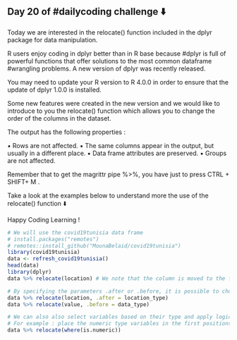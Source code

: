## Day 20 of #dailycoding challenge ⬇️

Today we are interested in the relocate() function included in the dplyr package for data manipulation.

R users enjoy coding in dplyr better than in R base because #dplyr is full of powerful functions that offer solutions to the most common dataframe #wrangling problems.
A new version of dplyr was recently released.

 You may need to update your R version to R 4.0.0 in order to ensure that the update of dplyr 1.0.0 is installed.

Some new features were created in the new version and we would like to introduce to you the relocate() function which allows you to change the order of the columns in the dataset.

The output has the following properties :

▪ Rows are not affected.
▪ The same columns appear in the output, but usually in a different place.
▪ Data frame attributes are preserved.
▪ Groups are not affected.

Remember that to get the magrittr pipe %>%, you have just to press CTRL + SHIFT+ M .

Take a look at the examples below to understand more the use of the relocate() function ⬇️

Happy Coding Learning !

``` r
# We will use the covid19tunisia data frame
# install.packages("remotes")
# remotes::install_github("MounaBelaid/covid19tunisia")
library(covid19tunisia)
data <- refresh_covid19tunisia()
head(data)
library(dplyr)
data %>% relocate(location) # We note that the column is moved to the first position.

# By specifying the parameters .after or .before, it is possible to choose the new position of our variable.
data %>% relocate(location, .after = location_type)
data %>% relocate(value, .before = data_type)

# We can also also select variables based on their type and apply logical rules to this function. 
# For example : place the numeric type variables in the first positions.
data %>% relocate(where(is.numeric))
```
